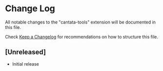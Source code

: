 # Change Log

All notable changes to the "cantata-tools" extension will be documented in this file.

Check [Keep a Changelog](http://keepachangelog.com/) for recommendations on how to structure this file.

## [Unreleased]

- Initial release